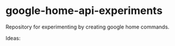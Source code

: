 # google-home-api-experiments
Repository for experimenting by creating google home commands.

Ideas:
